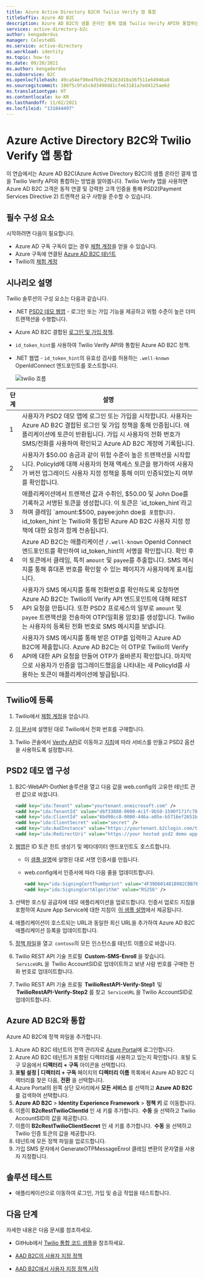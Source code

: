 ```yaml
---
title: Azure Active Directory B2C와 Twilio Verify 앱 통합
titleSuffix: Azure AD B2C
description: Azure AD B2C의 샘플 온라인 결제 앱을 Twilio Verify API와 통합하는 방법을 알아봅니다. 동적 연결 및 강력한 고객 인증을 통해 PSD2(Payment Services Directive 2) 트랜잭션 요구 사항을 준수합니다.
services: active-directory-b2c
author: kengaderdus
manager: CelesteDG
ms.service: active-directory
ms.workload: identity
ms.topic: how-to
ms.date: 09/20/2021
ms.author: kengaderdus
ms.subservice: B2C
ms.openlocfilehash: 49ca54ef90e4fb9c2f6263d10a36f511e64946a8
ms.sourcegitcommit: 106f5c9fa5c6d3498dd1cfe63181a7ed4125ae6d
ms.translationtype: HT
ms.contentlocale: ko-KR
ms.lasthandoff: 11/02/2021
ms.locfileid: "131044497"
---
```

# <a name="integrating-twilio-verify-app-with-azure-active-directory-b2c"></a>Azure Active Directory B2C와 Twilio Verify 앱 통합

이 연습에서는 Azure AD B2C(Azure Active Directory B2C)의 샘플 온라인 결제 앱을 Twilio Verify API와 통합하는 방법을 알아봅니다. Twilio Verify 앱을 사용하면 Azure AD B2C 고객은 동적 연결 및 강력한 고객 인증을 통해 PSD2(Payment Services Directive 2) 트랜잭션 요구 사항을 준수할 수 있습니다.

## <a name="prerequisites"></a>필수 구성 요소

시작하려면 다음이 필요합니다.

* Azure AD 구독 구독이 없는 경우 [체험 계정](https://azure.microsoft.com/free/)을 얻을 수 있습니다.
* Azure 구독에 연결된 [Azure AD B2C 테넌트](tutorial-create-tenant.md)
* Twilio의 [체험 계정](https://www.twilio.com/try-twilio)

## <a name="scenario-description"></a>시나리오 설명

Twilio 솔루션의 구성 요소는 다음과 같습니다.

- .NET [PSD2 데모 웹앱](https://github.com/azure-ad-b2c/partner-integrations/tree/master/samples/Twilio-VerifyAPI/source-code/PSD2%20Demo%20App) - 로그인 또는 가입 기능을 제공하고 위험 수준이 높은 더미 트랜잭션을 수행합니다.
- Azure AD B2C 결합된 [로그인 및 가입 정책](https://github.com/azure-ad-b2c/partner-integrations/tree/master/samples/Twilio-VerifyAPI/policy).
- `id_token_hint`를 사용하여 Twilio Verify API와 통합된 Azure AD B2C 정책.
- .NET 웹앱 - `id_token_hint`의 유효성 검사를 허용하는 `.well-known` OpenIdConnect 엔드포인트를 호스트합니다.


    ![twilio 흐름](media/partner-twilio/twilio-flow.png)

| 단계 | 설명 |
|------|------|
| 1     | 사용자가 PSD2 데모 앱에 로그인 또는 가입을 시작합니다. 사용자는 Azure AD B2C 결합된 로그인 및 가입 정책을 통해 인증됩니다. 애플리케이션에 토큰이 반환됩니다. 가입 시 사용자의 전화 번호가 SMS/전화를 사용하여 확인되고 Azure AD B2C 계정에 기록됩니다.     |
| 2     | 사용자가 $50.00 송금과 같이 위험 수준이 높은 트랜잭션을 시작합니다. PolicyId에 대해 사용자의 현재 액세스 토큰을 평가하여 사용자가 버전 업그레이드 사용자 지정 정책을 통해 이미 인증되었는지 여부를 확인합니다.     |
| 3     | 애플리케이션에서 트랜잭션 값과 수취인, $50.00 및 John Doe를 기록하고 서명된 토큰을 생성합니다. 이 토큰은 `id_token_hint`라고 하며 클레임 `amount:$500, payee:john doe`를 포함합니다. `id_token_hint`는 Twilio와 통합된 Azure AD B2C 사용자 지정 정책에 대한 요청과 함께 전송됩니다.     |
| 4     | Azure AD B2C는 애플리케이션 `/.well-known` OpenId Connect 엔드포인트를 확인하여 id_token_hint의 서명을 확인합니다. 확인 후 이 토큰에서 클레임, 특히 `amount` 및 `payee`를 추출합니다. SMS 메시지를 통해 휴대폰 번호를 확인할 수 있는 페이지가 사용자에게 표시됩니다.     |
| 5     | 사용자가 SMS 메시지를 통해 전화번호를 확인하도록 요청하면 Azure AD B2C는 Twilio의 Verify API 엔드포인트에 대해 REST API 요청을 만듭니다. 또한 PSD2 프로세스의 일부로 `amount` 및 `payee` 트랜잭션을 전송하여 OTP(일회용 암호)를 생성합니다. Twilio는 사용자의 등록된 전화 번호로 SMS 메시지를 보냅니다.     |
| 6     |  사용자가 SMS 메시지를 통해 받은 OTP를 입력하고 Azure AD B2C에 제출합니다. Azure AD B2C는 이 OTP로 Twilio의 Verify API에 대한 API 요청을 만들어 OTP가 올바른지 확인합니다. 마지막으로 사용자가 인증을 업그레이드했음을 나타내는 새 PolicyId를 사용하는 토큰이 애플리케이션에 발급됩니다.    |
|      |      |

## <a name="onboard-with-twilio"></a>Twilio에 등록

1. Twilio에서 [체험 계정](https://www.twilio.com/try-twilio)을 얻습니다.

1. [이 문서](https://support.twilio.com/hc/articles/223135247-How-to-Search-for-and-Buy-a-Twilio-Phone-Number-from-Console)에 설명된 대로 Twilio에서 전화 번호를 구매합니다.

1. Twilio 콘솔에서 [Verify API](https://www.twilio.com/console/verify/services)로 이동하고 [지침](https://www.twilio.com/docs/verify/verifying-transactions-psd2)에 따라 서비스를 만들고 PSD2 옵션을 사용하도록 설정합니다.  

## <a name="configure-the-psd2-demo-app"></a>PSD2 데모 앱 구성

1. B2C-WebAPI-DotNet 솔루션을 열고 다음 값을 web.config의 고유한 테넌트 관련 값으로 바꿉니다.

    ```xml
    <add key="ida:Tenant" value="yourtenant.onmicrosoft.com" />
    <add key="ida:TenantId" value="d6f33888-0000-4c1f-9b50-1590f171fc70" />
    <add key="ida:ClientId" value="6bd98cc8-0000-446a-a05e-b5716ef2651b" />
    <add key="ida:ClientSecret" value="secret" />
    <add key="ida:AadInstance" value="https://yourtenant.b2clogin.com/tfp/{0}/{1}" />
    <add key="ida:RedirectUri" value="https://your hosted psd2 demo app url/" />
    ```

1. [웹앱](https://github.com/azure-ad-b2c/partner-integrations/tree/master/samples/Twilio-VerifyAPI/source-code/PSD2%20Demo%20App)은 ID 토큰 힌트 생성기 및 메타데이터 엔드포인트도 호스트합니다.

   - 이 [샘플 설명](https://github.com/azure-ad-b2c/samples/tree/master/policies/invite#creating-a-signing-certificate)에 설명된 대로 서명 인증서를 만듭니다.

   - web.config에서 인증서에 따라 다음 줄을 업데이트합니다.
   
     ```xml
     <add key="ida:SigningCertThumbprint" value="4F39D6014818082CBB763E5BA5F230E545212E89" />
     <add key="ida:SigningCertAlgorithm" value="RS256" />
     ```

1. 선택한 호스팅 공급자에 데모 애플리케이션을 업로드합니다. 인증서 업로드 지침을 포함하여 Azure App Service에 대한 지침이  [이 샘플 설명](https://github.com/azure-ad-b2c/samples/tree/master/policies/invite#hosting-the-application-in-azure-app-service)에서 제공됩니다.

1. 애플리케이션이 호스트되는 URL과 동일한 회신 URL을 추가하여 Azure AD B2C 애플리케이션 등록을 업데이트합니다.

1. [정책 파일](https://github.com/azure-ad-b2c/partner-integrations/tree/master/samples/Twilio-VerifyAPI/policy)을 열고  `contoso`의 모든 인스턴스를 테넌트 이름으로 바꿉니다.

1. Twilio REST API 기술 프로필  **Custom-SMS-Enroll** 을 찾습니다.  `ServiceURL` 을  Twilio AccountSID로 업데이트하고 보낸 사람 번호를 구매한 전화 번호로 업데이트합니다.

1. Twilio REST API 기술 프로필  **TwilioRestAPI-Verify-Step1**  및  **TwilioRestAPI-Verify-Step2** 를 찾고  `ServiceURL` 을 Twilio AccountSID로 업데이트합니다.

## <a name="integrate-with-azure-ad-b2c"></a>Azure AD B2C와 통합

Azure AD B2C에 정책 파일을 추가합니다.

1. Azure AD B2C 테넌트의 전역 관리자로 [Azure Portal](https://portal.azure.com/)에 로그인합니다.
1. Azure AD B2C 테넌트가 포함된 디렉터리를 사용하고 있는지 확인합니다. 포털 도구 모음에서 **디렉터리 + 구독** 아이콘을 선택합니다.
1. **포털 설정 | 디렉터리 + 구독** 페이지의 **디렉터리 이름** 목록에서 Azure AD B2C 디렉터리를 찾은 다음, **전환** 을 선택합니다.
1. Azure Portal의 왼쪽 상단 모서리에서 **모든 서비스** 를 선택하고 **Azure AD B2C** 를 검색하여 선택합니다.
1. **Azure AD B2C** > **Identity Experience Framework** > **정책 키** 로 이동합니다.
1. 이름이 **B2cRestTwilioClientId** 인 새 키를 추가합니다.  **수동** 을 선택하고 Twilio AccountSID의 값을 제공합니다.
1. 이름이 **B2cRestTwilioClientSecret** 인 새 키를 추가합니다.  **수동** 을 선택하고 Twilio 인증 토큰의 값을 제공합니다.
1. 테넌트에 모든 정책 파일을 업로드합니다.
1. 가입 SMS 문자에서 GenerateOTPMessageEnrol 클레임 변환의 문자열을 사용자 지정합니다.

## <a name="test-the-solution"></a>솔루션 테스트

* 애플리케이션으로 이동하여 로그인, 가입 및 송금 작업을 테스트합니다.

## <a name="next-steps"></a>다음 단계

자세한 내용은 다음 문서를 참조하세요.

- GitHub에서 [Twilio 통합 코드 샘플](https://github.com/azure-ad-b2c/samples/tree/master/policies/twilio-mfa-psd2)을 참조하세요.  

- [AAD B2C의 사용자 지정 정책](custom-policy-overview.md)

- [AAD B2C에서 사용자 지정 정책 시작](tutorial-create-user-flows.md?pivots=b2c-custom-policy)
